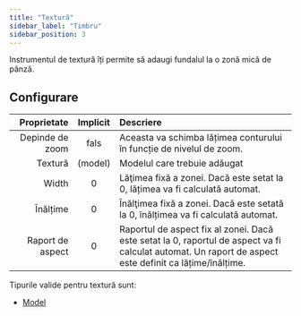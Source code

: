 ```yaml
---
title: "Textură"
sidebar_label: "Timbru"
sidebar_position: 3
---
```


Instrumentul de textură îți permite să adaugi fundalul la o zonă mică de pânză.

## Configurare

|      Proprietate | Implicit | Descriere                                                                                                                                              |
| ----------------:|:--------:|:------------------------------------------------------------------------------------------------------------------------------------------------------ |
|  Depinde de zoom |   fals   | Aceasta va schimba lățimea conturului în funcție de nivelul de zoom.                                                                                   |
|          Textură | (model)  | Modelul care trebuie adăugat                                                                                                                           |
|            Width |    0     | Lăţimea fixă a zonei. Dacă este setat la 0, lățimea va fi calculată automat.                                                                           |
|         Înălțime |    0     | Înălţimea fixă a zonei. Dacă este setată la 0, înălțimea va fi calculată automat.                                                                      |
| Raport de aspect |    0     | Raportul de aspect fix al zonei. Dacă este setat la 0, raportul de aspect va fi calculat automat. Un raport de aspect este definit ca lățime/înălțime. |

Tipurile valide pentru textură sunt:

* [Model](../background#pattern)

